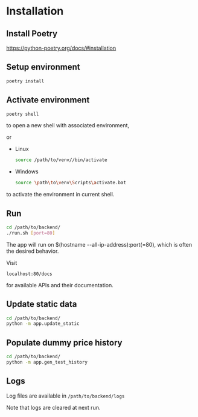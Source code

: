 # Installation
## Install Poetry
https://python-poetry.org/docs/#installation

## Setup environment
```bash
poetry install
```

## Activate environment
```bash
poetry shell
```
to open a new shell with associated environment,

or
- Linux
    ```bash
    source /path/to/venv//bin/activate
    ```
 - Windows
    ```bash
    source \path\to\venv\Scripts\activate.bat
    ```
to activate the environment in current shell.

## Run
```bash
cd /path/to/backend/
./run.sh [port=80]
```

The app will run on $(hostname --all-ip-address):port(=80), which is often the desired behavior.

Visit
```
localhost:80/docs
```
for available APIs and their documentation.

## Update static data
```bash
cd /path/to/backend/
python -m app.update_static
```

## Populate dummy price history
```bash
cd /path/to/backend/
python -m app.gen_test_history
```

## Logs
Log files are available in `/path/to/backend/logs`

Note that logs are cleared at next run.
